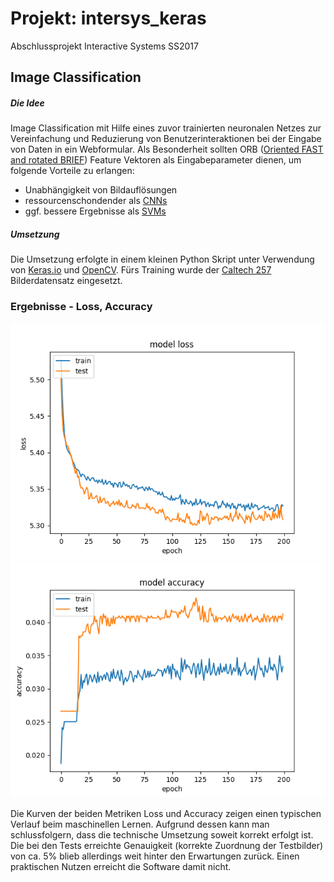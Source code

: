 # Projekt: intersys_keras
Abschlussprojekt Interactive Systems SS2017

## Image Classification
##### Die Idee
Image Classification mit Hilfe eines zuvor trainierten neuronalen Netzes zur Vereinfachung und Reduzierung von Benutzerinteraktionen bei der Eingabe von Daten in ein Webformular.
Als Besonderheit sollten ORB ([Oriented FAST and rotated BRIEF](http://docs.opencv.org/3.0-beta/doc/py_tutorials/py_feature2d/py_orb/py_orb.html))
Feature Vektoren als Eingabeparameter dienen, um folgende Vorteile zu erlangen:
- Unabhängigkeit von Bildauflösungen
- ressourcenschondender als [CNNs](https://de.wikipedia.org/wiki/Convolutional_Neural_Network)
- ggf. bessere Ergebnisse als [SVMs](https://de.wikipedia.org/wiki/Support_Vector_Machine)

##### Umsetzung
Die Umsetzung erfolgte in einem kleinen Python Skript unter Verwendung von [Keras.io](https://keras.io/) und [OpenCV](http://opencv.org/).
Fürs Training wurde der [Caltech 257](http://www.vision.caltech.edu/Image_Datasets/Caltech256/) Bilderdatensatz eingesetzt.

### Ergebnisse - Loss, Accuracy
![Loss](img/loss_01.png)
![Accurancy](img/acc_01.png)

Die Kurven der beiden Metriken Loss und Accuracy zeigen einen typischen Verlauf beim maschinellen Lernen. Aufgrund dessen kann man schlussfolgern, dass die technische Umsetzung soweit korrekt erfolgt ist.
Die bei den Tests erreichte Genauigkeit (korrekte Zuordnung der Testbilder) von ca. 5% blieb allerdings weit hinter den Erwartungen zurück. Einen praktischen Nutzen erreicht die Software damit nicht.